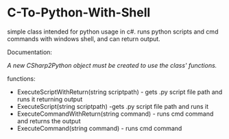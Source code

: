 # C-To-Python-With-Shell

simple class intended for python usage in c#.
runs python scripts and cmd commands with windows shell, and can return output.

Documentation:

_A new CSharp2Python object must be created to use the class' functions._

functions:
* ExecuteScriptWithReturn(string scriptpath) - gets .py script file path and runs it returning output
* ExecuteScript(string scriptpath) -gets .py script file path and runs it
* ExecuteCommandWithReturn(string command) - runs cmd command and returns the output
* ExecuteCommand(string command) - runs cmd command
